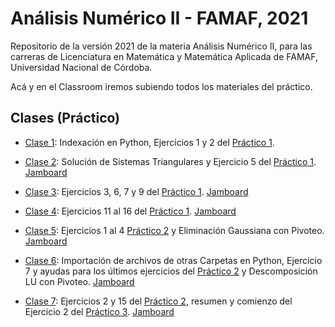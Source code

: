 # Análisis Numérico II - FAMAF, 2021

Repositorio de la versión 2021 de la materia Análisis Numérico II, para las carreras de Licenciatura en Matemática y Matemática Aplicada de FAMAF, Universidad Nacional de Córdoba.

Acá y en el Classroom iremos subiendo todos los materiales del práctico.

## Clases (Práctico)

- [Clase 1](https://youtu.be/Vr1aTBJw4vY): Indexación en Python, Ejercicios 1 y 2 del [Práctico 1](./practicos/practico1.pdf).

- [Clase 2](https://youtu.be/8Dhumhplerc): Solución de Sistemas Triangulares y Ejercicio 5 del [Práctico 1](./practicos/practico1.pdf). [Jamboard](https://jamboard.google.com/d/1mSooHv7WCrKi80NhCVVYYAf_pa35obmU493vtYQEYxg/viewer)

- [Clase 3](https://youtu.be/R8AxvLnmCcA): Ejercicios 3, 6, 7 y 9 del [Práctico 1](./practicos/practico1.pdf). [Jamboard](https://jamboard.google.com/d/1SDTbunTLEb8Dv9e0GD8mSCPaGlJ_Mxz4vG9we8uJ4XE/)

- [Clase 4](https://youtu.be/0sQ0lGGlv5k): Ejercicios 11 al 16 del [Práctico 1](./practicos/practico1.pdf). [Jamboard](https://jamboard.google.com/d/1ASyVno38SBdHAL4k_9RvPNfRiIF3wtHLp1YpkzywrWc/)

- [Clase 5](https://youtu.be/6AxQm07MgUs): Ejercicios 1 al 4 [Práctico 2](./practicos/practico2.pdf) y Eliminación Gaussiana con Pivoteo. [Jamboard](https://jamboard.google.com/d/1lwOJoHYxQcYRn3zUuO6-SInW0GLUkDt4iNxsVEVFvho/)

- [Clase 6](https://youtu.be/BiDef8WAhd0): Importación de archivos de otras Carpetas en Python, Ejercicio 7 y ayudas para los últimos ejercicios del [Práctico 2](./practicos/practico2.pdf) y Descomposición LU con Pivoteo. [Jamboard](https://jamboard.google.com/d/12nQoCbr4Zjvedsssyt6sptvEBp167FJoUO10gPbldDU/)

- [Clase 7](https://youtu.be/NJT1O6O0Hh8): Ejercicios 2 y 15 del [Práctico 2](./practicos/practico2.pdf), resumen y comienzo del Ejercicio 2 del [Práctico 3](./practicos/practico3.pdf). [Jamboard](https://jamboard.google.com/d/1bl3YplYM82ZAc1jQZNLW8R_IpdrQs5SOyIFGuc2sfFA)
